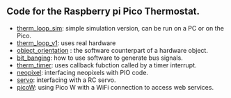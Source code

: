 ## Code for the Raspberry pi Pico Thermostat.

- [therm_loop_sim](therm_loop_sim): simple simulation version, can be run on a PC or on the Pico.
- [therm_loop_v1](therm_loop_v1): uses real hardware
- [object_orientation](object_orientation) : the software counterpart of a hardware object.
- [bit_banging](bit_banging): how to use software to generate bus signals.
- [therm_timer](therm_timer): uses callback fubction called by a timer interrupt.
- [neopixel](neopixel): interfacing neopixels with PIO code.
- [servo](servo): interfacing with a RC servo.
- [picoW](picoW): using Pico W with a WiFi connection to access web services.
